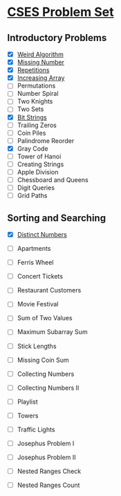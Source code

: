 # [CSES Problem Set](https://cses.fi/problemset/list/)
## Introductory Problems
- [x] [Weird Algorithm](introductory/weird_algorithm.py)
- [x] [Missing Number](introductory/missing_number.py)
- [x] [Repetitions](introductory/repetitions.py)
- [x] [Increasing Array](introductory/increasing_array.py)
- [ ] Permutations
- [ ] Number Spiral
- [ ] Two Knights
- [ ] Two Sets
- [x] [Bit Strings](introductory/bit_strings.py)
- [ ] Trailing Zeros
- [ ] Coin Piles
- [ ] Palindrome Reorder
- [x] Gray Code
- [ ] Tower of Hanoi
- [ ] Creating Strings
- [ ] Apple Division
- [ ] Chessboard and Queens
- [ ] Digit Queries
- [ ] Grid Paths

## Sorting and Searching
- [x] [Distinct Numbers](sorting_searching/distinc_numbers.py)
- [ ] Apartments
- [ ] Ferris Wheel
- [ ] Concert Tickets
- [ ] Restaurant Customers
- [ ] Movie Festival
- [ ] Sum of Two Values
- [ ] Maximum Subarray Sum
- [ ] Stick Lengths
- [ ] Missing Coin Sum
- [ ] Collecting Numbers
- [ ] Collecting Numbers II
- [ ] Playlist
- [ ] Towers
- [ ] Traffic Lights
- [ ] Josephus Problem I
- [ ] Josephus Problem II
- [ ] Nested Ranges Check
- [ ] Nested Ranges Count

